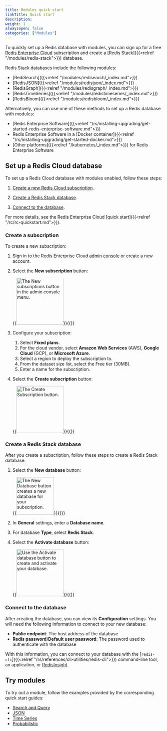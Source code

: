```yaml
---
title: Modules quick start
linkTitle: Quick start
description:
weight: 1
alwaysopen: false
categories: ["Modules"]
---
```

To quickly set up a Redis database with modules,
you can sign up for a free [Redis Enterprise Cloud](https://app.redislabs.com/#/sign-up) subscription and create a [Redis Stack]({{<relref "/modules/redis-stack">}}) database.

Redis Stack databases include the following modules:

- [RediSearch]({{<relref "/modules/redisearch/_index.md">}})
- [RedisJSON]({{<relref "/modules/redisjson/_index.md">}})
- [RedisGraph]({{<relref "/modules/redisgraph/_index.md">}})
- [RedisTimeSeries]({{<relref "/modules/redistimeseries/_index.md">}})
- [RedisBloom]({{<relref "/modules/redisbloom/_index.md">}})

Alternatively, you can use one of these methods to set up a Redis database with modules:

- [Redis Enterprise Software]({{<relref "/rs/installing-upgrading/get-started-redis-enterprise-software.md">}})
- Redis Enterprise Software in a [Docker container]({{<relref "/rs/installing-upgrading/get-started-docker.md">}})
- [Other platforms]({{<relref "/kubernetes/_index.md">}}) for Redis Enterprise Software

## Set up a Redis Cloud database

To set up a Redis Cloud database with modules enabled, follow these steps:

1. [Create a new Redis Cloud subscription](#create-a-subscription).

1. [Create a Redis Stack database](#create-a-redis-stack-database).

1. [Connect to the database](#connect-to-the-database).

For more details, see the Redis Enterprise Cloud [quick start]({{<relref "/rc/rc-quickstart.md">}}).

### Create a subscription

To create a new subscription:

1. Sign in to the Redis Enterprise Cloud [admin console](http://app.redislabs.com) or create a new account.

1. Select the **New subscription** button:

    {{<image filename="images/rc/button-subscription-new.png" alt="The New subscriptions button in the admin console menu." width="150px">}}{{</image>}}

1. Configure your subscription:

    1. Select **Fixed plans**.
    1. For the cloud vendor, select **Amazon Web Services** (AWS), **Google Cloud** (GCP), or **Microsoft Azure**.
    1. Select a region to deploy the subscription to.
    1. From the dataset size list, select the Free tier (30MB).
    1. Enter a name for the subscription.

1. Select the **Create subscription** button:

    {{<image filename="images/rc/button-subscription-create.png" alt="The Create Subscription button." width="150px">}}{{</image>}}

### Create a Redis Stack database

After you create a subscription, follow these steps to create a Redis Stack database:

1. Select the **New database** button:

    {{<image filename="images/rc/button-database-new.png" alt="The New Database button creates a new database for your subscription." width="120px">}}{{</image>}}

1. In **General** settings, enter a **Database name**.

1. For database **Type**, select **Redis Stack**.

1. Select the **Activate database** button:

    {{<image filename="images/rc/button-database-activate.png" alt="Use the Activate database button to create and activate your database." width="150px">}}{{</image>}}

### Connect to the database

After creating the database, you can view its **Configuration** settings. You will need the following information to connect to your new database:

- **Public endpoint**: The host address of the database
- **Redis password**/**Default user password**: The password used to authenticate with the database

With this information, you can connect to your database with the [`redis-cli`]({{<relref "/rs/references/cli-utilities/redis-cli">}}) command-line tool, an application, or [RedisInsight](https://redislabs.com/redisinsight/).

## Try modules

To try out a module, follow the examples provided by the corresponding quick start guides:

- [Search and Query](https://redis.io/docs/stack/search/quick_start/)
- [JSON](https://redis.io/docs/stack/json/#use-redisjson)
- [Time Series](https://redis.io/docs/stack/timeseries/quickstart/)
- [Probabilistic](https://redis.io/docs/stack/bloom/quick_start/)
